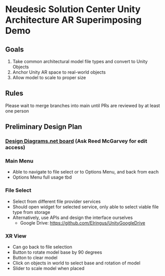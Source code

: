 # Neudesic Solution Center Unity Architecture AR Superimposing Demo

## Goals
1. Take common architectural model file types and convert to Unity Objects
2. Anchor Unity AR space to real-world objects
3. Allow model to scale to proper size

## Rules
Please wait to merge branches into main until PRs are reviewed by at least one person

## Preliminary Design Plan

### [Design Diagrams.net board](https://drive.google.com/file/d/1MaFRN2_TpC_KX4ZNKEb-m1HUtOghBPDb/view?usp=sharing) (Ask Reed McGarvey for edit access)

### Main Menu
- Able to navigate to file select or to Options Menu, and back from each
- Options Menu full usage tbd 

### File Select
- Select from different file provider services
- Should open widget for selected service, only able to select viable file type from storage
- Alternatively, use APIs and design the interface ourselves
  - Google Drive: https://github.com/Elringus/UnityGoogleDrive

### XR View
- Can go back to file selection
- Button to rotate model base by 90 degrees
- Button to clear model
- Click on objects in world to select base and rotation of model
- Slider to scale model when placed


